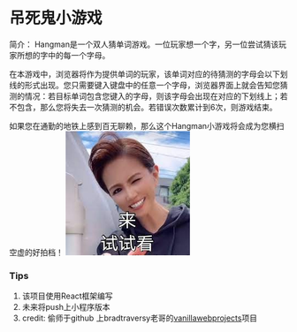 # 吊死鬼小游戏
简介：
Hangman是一个双人猜单词游戏。一位玩家想一个字，另一位尝试猜该玩家所想的字中的每一个字母。

在本游戏中，浏览器将作为提供单词的玩家，该单词对应的待猜测的字母会以下划线的形式出现。您只需要键入键盘中的任意一个字母，浏览器界面上就会告知您猜测的情况：若目标单词包含您键入的字母，则该字母会出现在对应的下划线上；若不包含，那么您将失去一次猜测的机会。若错误次数累计到6次，则游戏结束。

如果您在通勤的地铁上感到百无聊赖，那么这个Hangman小游戏将会成为您横扫空虚的好拍档！
![image](https://github.com/Aokaihua/React-based-Hangman-Game/blob/master/src/image/Meiyouji.jpg)

### Tips

1. 该项目使用React框架编写
2. 未来将push上小程序版本
3. credit: 偷师于github 上bradtraversy老哥的[vanillawebprojects](https://github.com/bradtraversy/vanillawebprojects)项目
